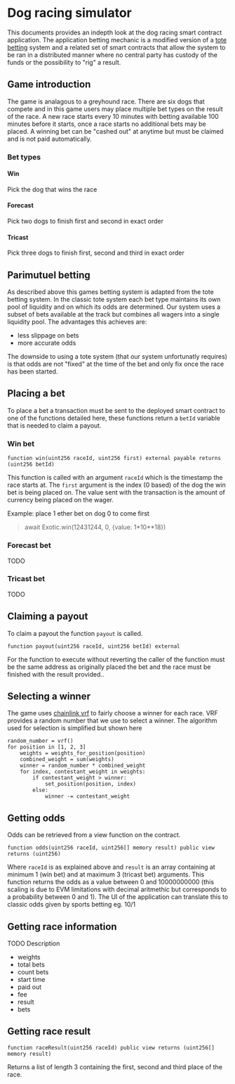 # Dog racing simulator

This documents provides an indepth look at the dog racing smart contract application. The application betting mechanic is a modified version of a [tote betting](https://en.wikipedia.org/wiki/Parimutuel_betting#Parimutuel_bet_types) system and a related set of smart contracts that allow the system to be ran in a distributed manner where no central party has custody of the funds or the possibility to "rig" a result.

## Game introduction

The game is analagous to a greyhound race. There are six dogs that compete and in this game users may place multiple bet types on the result of the race. A new race starts every 10 minutes with betting available 100 minutes before it starts, once a race starts no additional bets may be placed. A winning bet can be "cashed out" at anytime but must be claimed and is not paid automatically.

### Bet types

#### Win

Pick the dog that wins the race

#### Forecast

Pick two dogs to finish first and second in exact order

#### Tricast

Pick three dogs to finish first, second and third in exact order

## Parimutuel betting

As described above this games betting system is adapted from the tote betting system. In the classic tote system each bet type maintains its own pool of liquidity and on which its odds are determined. Our system uses a subset of bets available at the track but combines all wagers into a single liquidity pool. The advantages this achieves are:

* less slippage on bets
* more accurate odds

The downside to using a tote system (that our system unfortunatly requires) is that odds are not "fixed" at the time of the bet and only fix once the race has been started.

## Placing a bet

To place a bet a transaction must be sent to the deployed smart contract to one of the functions detailed here, these functions return a `betId` variable that is needed to claim a payout.

### Win bet

```
function win(uint256 raceId, uint256 first) external payable returns (uint256 betId)
```

This function is called with an argument `raceId` which is the timestamp the race starts at. The `first` argument is the index (0 based) of the dog the win bet is being placed on. The value sent with the transaction is the amount of currency being placed on the wager.

Example: place 1 ether bet on dog 0 to come first
> await Exotic.win(12431244, 0, {value: 1*10**18})

### Forecast bet

TODO

### Tricast bet

TODO

## Claiming a payout

To claim a payout the function `payout` is called.
```
function payout(uint256 raceId, uint256 betId) external
```
For the function to execute without reverting the caller of the function must be the same address as originally placed the bet and the race must be finished with the result provided..

## Selecting a winner

The game uses [chainlink vrf](https://docs.chain.link/docs/chainlink-vrf/) to fairly choose a winner for each race. VRF provides a random number that we use to select a winner. The algorithm used for selection is simplified but shown here
```
random_number = vrf()
for position in [1, 2, 3]
    weights = weights_for_position(position)
    combined_weight = sum(weights)
    winner = random_number * combined_weight
    for index, contestant_weight in weights:
        if contestant_weight > winner:
            set_position(position, index)
        else:
            winner -= contestant_weight
```

## Getting odds

Odds can be retrieved from a view function on the contract.

```
function odds(uint256 raceId, uint256[] memory result) public view returns (uint256)
```
Where `raceId` is as explained above and `result` is an array containing at minimum 1 (win bet) and at maximum 3 (tricast bet) arguments. This function returns the odds as a value between 0 and 10000000000 (this scaling is due to EVM limitations with decimal aritmethic but corresponds to a probability between 0 and 1). The UI of the application can translate this to classic odds given by sports betting eg. 10/1

## Getting race information

TODO Description

* weights
* total bets
* count bets
* start time
* paid out
* fee
* result
* bets

## Getting race result

```
function raceResult(uint256 raceId) public view returns (uint256[] memory result)
```
Returns a list of length 3 containing the first, second and third place of the race.
